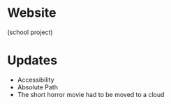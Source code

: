 # Website
(school project)

# Updates
- Accessibility
- Absolute Path
- The short horror movie had to be moved to a cloud
